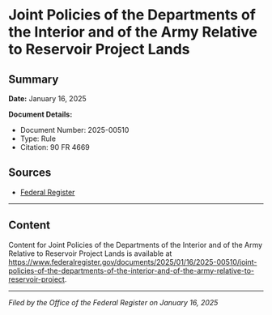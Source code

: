 # Joint Policies of the Departments of the Interior and of the Army Relative to Reservoir Project Lands

## Summary

**Date:** January 16, 2025

**Document Details:**
- Document Number: 2025-00510
- Type: Rule
- Citation: 90 FR 4669

## Sources
- [Federal Register](https://www.federalregister.gov/documents/2025/01/16/2025-00510/joint-policies-of-the-departments-of-the-interior-and-of-the-army-relative-to-reservoir-project)

---

## Content

Content for Joint Policies of the Departments of the Interior and of the Army Relative to Reservoir Project Lands is available at https://www.federalregister.gov/documents/2025/01/16/2025-00510/joint-policies-of-the-departments-of-the-interior-and-of-the-army-relative-to-reservoir-project.

---

*Filed by the Office of the Federal Register on January 16, 2025*
